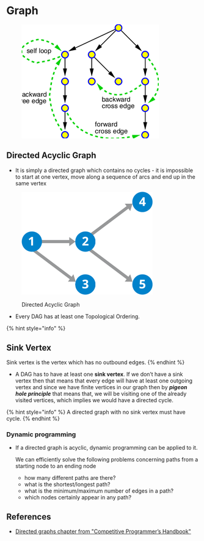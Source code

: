 # Graph

<figure><img src="../.gitbook/assets/image (1) (1).png" alt=""><figcaption></figcaption></figure>

## Directed Acyclic Graph

* It is simply a directed graph which contains no cycles - it is impossible to start at one vertex, move along a sequence of arcs and end up in the same vertex

<figure><img src="../.gitbook/assets/image (1) (1) (1).png" alt="" width="343"><figcaption><p>Directed Acyclic Graph</p></figcaption></figure>

* Every DAG has at least one Topological Ordering.



{% hint style="info" %}
## Sink Vertex

Sink vertex is the vertex which has no outbound edges.&#x20;
{% endhint %}



* A DAG has to have at least one **sink vertex**.  If we don’t have a sink vertex then that means that every edge will have at least one outgoing vertex and since we have finite vertices in our graph then by _**pigeon hole principle**_ that means that, we will be visiting one of the already visited vertices, which implies we would have a directed  cycle.



{% hint style="info" %}
A directed graph with no sink vertex must have cycle.
{% endhint %}



### Dynamic programming

*   If a directed graph is acyclic, dynamic programming can be applied to it.

    We can efficiently solve the following problems concerning paths from a starting node to an ending node

    * how many different paths are there?
    * what is the shortest/longest path?
    * what is the minimum/maximum number of edges in a path?&#x20;
    * which nodes certainly appear in any path?

## References&#x20;

* [Directed graphs chapter from "Competitive Programmer’s Handbook"](https://usaco.guide/CPH.pdf#page=159)



